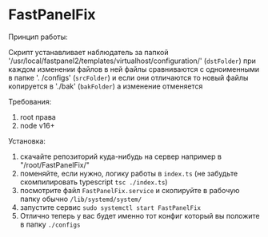# FastPanelFix

Принцип работы:

Скрипт устанавливает наблюдатель за папкой '/usr/local/fastpanel2/templates/virtualhost/configuration/' (`dstFolder`) при каждом изменении файлов в ней файлы сравниваются с одноименными в папке '.
/configs' (`srcFolder`) и если они отличаются то новый файлы копируется в './bak' (`bakFolder`) а изменение отменяется

Требования:
1) root права
2) node v16+

Установка:

1) скачайте репозиторий куда-нибудь на сервер например в "/root/FastPanelFix/"
2) поменяйте, если нужно, логику работы в `index.ts` (не забудьте скомпилировать typescript `tsc ./index.ts`) 
3) посмотрите файл `FastPanelFix.service` и скопируйте в рабочую папку обычно `/lib/systemd/system/`
4) запустите сервис `sudo systemctl start FastPanelFix`
5) Отлично теперь у вас будет именно тот конфиг который вы положите в папку `./configs`